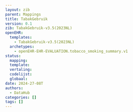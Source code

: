 ```yaml
---
layout: zib
parent: Mappings
title: TabakGebruik
version: 0.1
zib: TabakGebruik-v3.5(2023NL)
openEHR:
  templates:
    - TabakGebruik-v3.5(2023NL)
  archetypes:
    - openEHR-EHR-EVALUATION.tobacco_smoking_summary.v1
status:
  mapping:
  template:
  vertaling:
  codelijst:
  globaal:
date: 2024-27-08T
authors:
  - DataHub
categories: []
tags: []
---
```

